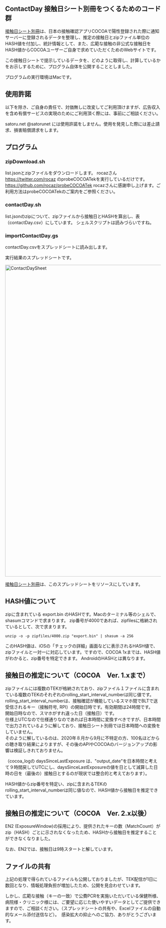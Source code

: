 ##  ContactDay 接触日シート別冊をつくるためのコード群
[接触日シート別冊](https://datastudio.google.com/reporting/069598a2-3f01-4b51-b023-cdb478992182)は、日本の接触確認アプリCOCOAで陽性登録された際に通知サーバーに登録されるデータを整理し、推定の接触日とzipファイル単位のHASH値を付加し、統計情報として、また、広範な接触の非公式な接触日をHASH値からCOCOAユーザーご自身で求めていただくためのWebサイトです。

この接触日シートで提示しているデータを、どのように取得し、計算しているかをお示しするために、プログラム自体を公開することとしました。

プログラムの実行環境はMacです。

##  使用許諾
以下を除き、ご自身の責任で、対価無しに改変してご利用頂けますが、広告収入を含め有償サービスの実現のためにご利用頂く際には、事前にご相談ください。

satoru.net @satorunet には使用許諾をしません。使用を発見した際には差止請求、損害賠償請求をします。

## プログラム

### zipDownload.sh
list.jsonとzipファイルをダウンロードします。
rocazさん https://twitter.com/rocaz のprobeCOCOATekを実行しているだけです。
https://github.com/rocaz/probeCOCOATek
rocazさんに感謝申し上げます。ご利用方法はprobeCOCOATekのご案内をご参照ください。

### contactDay.sh
list.jsonのzipについて、zipファイルから接触日とHASHを算出し、表（contactDay.csv）にしています。
シェルスクリプトは読みづらいですね。

### importContactDay.gs
contactDay.csvをスプレッドシートに読み出します。


実行結果のスプレッドシートです。  
  
<img width="1005" alt="ContactDaySheet" src="https://user-images.githubusercontent.com/60703087/119214578-e0285380-bb02-11eb-9839-0ee886cb198e.png">

[接触日シート別冊](https://datastudio.google.com/reporting/069598a2-3f01-4b51-b023-cdb478992182)は、このスプレッドシートをリソースにしています。

## HASH値について
zipに含まれている export.bin のHASHです。Macのターミナル等のシェルで、shasumコマンドで求まります。
zip番号が4000であれば、zipfilesに格納されているとして、次で求まります。

```
unzip -o -p zipfiles/4000.zip "export.bin" | shasum -a 256
```
このHASH値は、iOSの「チェックの詳細」画面などに表示されるHASH値で、zipファイルと一対一に対応しています。ですので、COCOA 1xまでは、HASH値がわかると、zip番号を特定できます。
AndroidのHASHとは異なります。

## 接触日の推定について（COCOA　Ver. 1.xまで）
zipファイルには複数のTEKが格納されており、zipファイル１ファイルに含まれている複数のTEKのそれぞれのrolling_start_interval_numberは同じ値です。  
rolling_start_interval_numberは、接触確認が機能しているスマホ間でBLTで送受信されるキー（接触符号, RPI）の開始日時です。有効期間は24時間です。  
開始日時なので、スマホがすれ違った日（接触日）です。  
仕様上UTCなので仕様通りなのであれば日本時間に変換すべきですが、日本時間で出力されているように解しており、接触日シート別冊では日本時間への変換をしていません。  
そのように解しているのは、2020年８月から9月に不特定の方、100名ほどからの聴き取り結果によりますが、その後のAPIやCOCOAのバージョンアップの影響は検証しきれておりません。  
  
（cocoa_logの daysSinceLastExposure は、"output_date"を日本時間と考えて９時間戻してUTCにし、daysSinceLastExposureの値を日として減算した日時の日を（最後の）接触日とするのが現状では整合的と考えております）。  
  
HASH値からzip番号を特定い、zipに含まれるTEKのrolling_start_interval_numberは同じ値なので、HASH値から接触日を推定できています。

## 接触日の推定について（COCOA　Ver. 2.x以後）
EN2 (ExposureWindow)の採用により、提供されたキーの数（MatchCount）がzip（HASH）ごとに示されなくなったため、HASHから接触日を推定することができなくなりました。

なお、EN2では、接触日は9時スタートと解しています。

## ファイルの共有
上記の処理で得られているファイルも公開しておりましたが、TEK配信が1日に数回となり、情報処理負担が増加したため、公開を見合わせています。

しかし、広範な接触（キーの一致）で公費PCRを実施いただいている保健所様、病院様・クリニック様には、ご要望に応じた使いやすいデータとしてご提供できますので、ご相談ください。（スプレッドシートの共有や、Excelファイルの自動的なメール添付送信など）。　感染拡大の抑止へのご協力、ありがとうございます。

